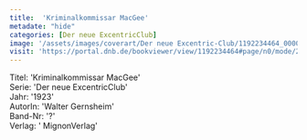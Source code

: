 ```yaml
---
title:  'Kriminalkommissar MacGee'
metadate: "hide"
categories: [Der neue ExcentricClub]
image: '/assets/images/coverart/Der neue Excentric-Club/1192234464_00000010.jpg'
visit: 'https://portal.dnb.de/bookviewer/view/1192234464#page/n0/mode/2up'
---
```

Titel: 'Kriminalkommissar MacGee' <br>
Serie: 'Der neue ExcentricClub' <br>
Jahr: '1923' <br>
AutorIn: 'Walter Gernsheim' <br>
Band-Nr: '?' <br>
Verlag: ' MignonVerlag'
